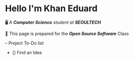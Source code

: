 # Hello I'm Khan Eduard

:desktop_computer: *A **Computer Science** student at **SEOULTECH***

:memo: This page is prepared for the ***Open Source Software*** Class

– Project To-Do list
- [] Find an Idea
